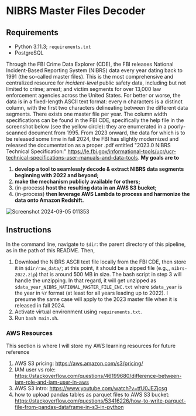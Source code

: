 # NIBRS Master Files Decoder 

## Requirements
- Python 3.11.3; `requirements.txt`
- PostgreSQL

Through the FBI Crime Data Explorer (CDE), the FBI releases National Incident-Based Reporting System (NIBRS) data every year dating back to 1991 (the so-called master files). This is the most comprehensive and centralized resource for *incident-level* public safety data, including but not limited to crime; arrest; and victim segments for over 13,000 law enforcement agencies across the United States. For better or worse, the data is in a fixed-length ASCII text format: every n characters is a distinct column, with the first two characters delineating between the different data segments. There exists one master file per year. The column width specifications can be found in the FBI CDE, specifically the help file in the screenshot below (see the yellow circle): they are enumerated in a poorly-scanned document from 1995. From 2023 onward, the data for which is to be released some time in fall 2024, the FBI has slightly modernized and released the documentation as a proper .pdf entitled "2023.0 NIBRS Technical Specification:" https://le.fbi.gov/informational-tools/ucr/ucr-technical-specifications-user-manuals-and-data-tools. **My goals are to**
1. **develop a tool to seamlessly decode \& extract NIBRS data segments beginning with 2022 and beyond;**
2. **make the mechanism publicly available for others;**
3. (in-process) **host the resulting data in an AWS S3 bucket;**
4. (in-process) **then leverage AWS Lambda to process and harmonize the data onto Amazon Redshift.**

![Screenshot 2024-09-05 011353](https://github.com/user-attachments/assets/6a2cb0be-3eb4-43df-893a-8c4768189c79)

## Instructions
In the command line, navigate to `$dir`: the parent directory of this pipeline, as in the path of this README. Then,
1. Download the NIBRS ASCII text file locally from the FBI CDE, then store it in `$dir/raw_data/`; at this point, it should be a zipped file (e.g.,, `nibrs-2022.zip`) that is around 500 MB in size. The bash script in step 3 will handle the unzipping. In that regard, it will get unzipped as `$data_year_NIBRS_NATIONAL_MASTER_FILE_ENC.txt` where `$data_year` is the year in `%Y` format (at least for all years leading up to 2022). I presume the same case will apply to the 2023 master file when it is released in fall 2024.
2. Activate virtual environment using `requirements.txt`. 
3. Run `bash main.sh`.

### AWS Resources
This section is where I will store my AWS learning resources for future reference
1. AWS S3 pricing: https://aws.amazon.com/s3/pricing/
2. IAM user vs role: https://stackoverflow.com/questions/46199680/difference-between-iam-role-and-iam-user-in-aws
3. AWS S3 intro: https://www.youtube.com/watch?v=tfU0JEZjcsg
4. how to upload pandas tables as parquet files to AWS S3 bucket: https://stackoverflow.com/questions/53416226/how-to-write-parquet-file-from-pandas-dataframe-in-s3-in-python
